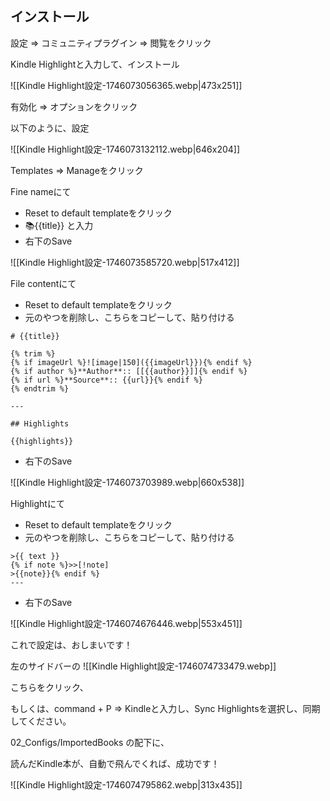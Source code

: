 ## インストール


設定 => コミュニティプラグイン => 閲覧をクリック

Kindle Highlightと入力して、インストール

![[Kindle Highlight設定-1746073056365.webp|473x251]]


有効化 => オプションをクリック

以下のように、設定

![[Kindle Highlight設定-1746073132112.webp|646x204]]



Templates => Manageをクリック


Fine nameにて

- Reset to default templateをクリック
- 📚{{title}} と入力
- 右下のSave 


![[Kindle Highlight設定-1746073585720.webp|517x412]]




File contentにて

- Reset to default templateをクリック
- 元のやつを削除し、こちらをコピーして、貼り付ける
```
# {{title}}

{% trim %}
{% if imageUrl %}![image|150]({{imageUrl}}){% endif %}
{% if author %}**Author**:: [[{{author}}]]{% endif %}
{% if url %}**Source**:: {{url}}{% endif %}
{% endtrim %}

---

## Highlights

{{highlights}}
```

- 右下のSave

![[Kindle Highlight設定-1746073703989.webp|660x538]]



Highlightにて

- Reset to default templateをクリック
- 元のやつを削除し、こちらをコピーして、貼り付ける
```
>{{ text }}
{% if note %}>>[!note]
>{{note}}{% endif %}
---
```

- 右下のSave

![[Kindle Highlight設定-1746074676446.webp|553x451]]


これで設定は、おしまいです！


左のサイドバーの
![[Kindle Highlight設定-1746074733479.webp]]

こちらをクリック、

もしくは、command + P => Kindleと入力し、Sync Highlightsを選択し、同期してください。


02_Configs/ImportedBooks の配下に、

読んだKindle本が、自動で飛んでくれば、成功です！

![[Kindle Highlight設定-1746074795862.webp|313x435]]

